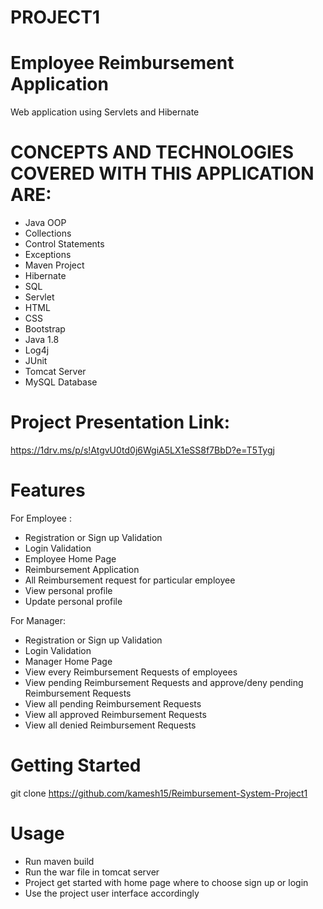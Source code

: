 # PROJECT1

# Employee Reimbursement Application

Web application using Servlets and Hibernate

# CONCEPTS AND TECHNOLOGIES COVERED WITH THIS APPLICATION ARE:
* Java OOP
* Collections
* Control Statements
* Exceptions
* Maven Project
* Hibernate 
* SQL
* Servlet
* HTML
* CSS
* Bootstrap
* Java 1.8
* Log4j
* JUnit
* Tomcat Server
* MySQL Database

# Project Presentation Link:

https://1drv.ms/p/s!AtgvU0td0j6WgiA5LX1eSS8f7BbD?e=T5Tygj

# Features

For Employee :
* Registration or Sign up Validation
* Login Validation
* Employee Home Page
* Reimbursement Application
* All Reimbursement request for particular employee
* View personal profile
* Update personal profile

For Manager:
* Registration or Sign up Validation
* Login Validation
* Manager Home Page
* View every Reimbursement Requests of employees
* View pending Reimbursement Requests and approve/deny pending Reimbursement Requests
* View all pending Reimbursement Requests
* View all approved Reimbursement Requests
* View all denied Reimbursement Requests

# Getting Started 
git clone https://github.com/kamesh15/Reimbursement-System-Project1

# Usage
* Run maven build
* Run the war file in tomcat server
* Project get started with home page where to choose sign up or login
* Use the project user interface accordingly 
